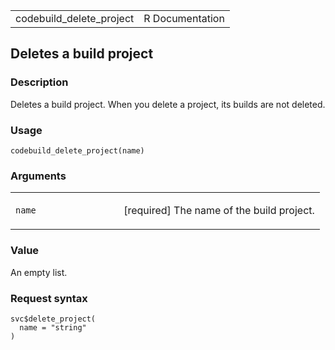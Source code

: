 <table style="width: 100%;">
<tbody>
<tr class="odd">
<td>codebuild_delete_project</td>
<td style="text-align: right;">R Documentation</td>
</tr>
</tbody>
</table>

## Deletes a build project

### Description

Deletes a build project. When you delete a project, its builds are not
deleted.

### Usage

    codebuild_delete_project(name)

### Arguments

<table>
<colgroup>
<col style="width: 35%" />
<col style="width: 65%" />
</colgroup>
<tbody>
<tr class="odd">
<td><code id="codebuild_delete_project_:_name">name</code></td>
<td><p>[required] The name of the build project.</p></td>
</tr>
</tbody>
</table>

### Value

An empty list.

### Request syntax

    svc$delete_project(
      name = "string"
    )
